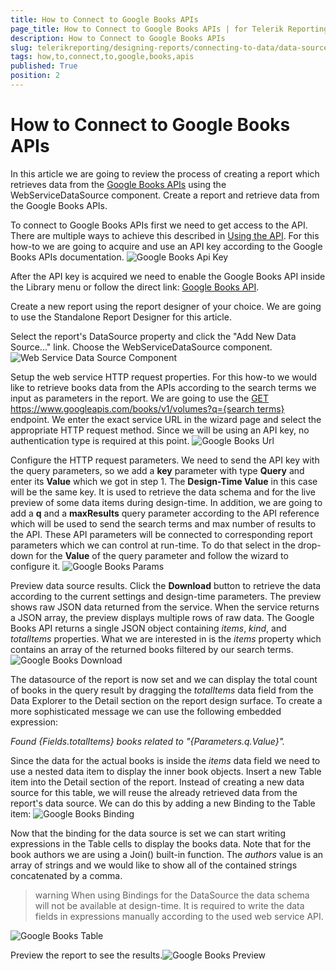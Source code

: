 ```yaml
---
title: How to Connect to Google Books APIs
page_title: How to Connect to Google Books APIs | for Telerik Reporting Documentation
description: How to Connect to Google Books APIs
slug: telerikreporting/designing-reports/connecting-to-data/data-source-components/webservicedatasource-component/how-to-connect-to-google-books-apis
tags: how,to,connect,to,google,books,apis
published: True
position: 2
---
```


# How to Connect to Google Books APIs



In this article we are going to review the process of creating a report which retrieves data from the
        [Google Books APIs](https://developers.google.com/books/)
        using the WebServiceDataSource component.
      Create a report and retrieve data from the Google Books APIs.

To connect to Google Books APIs first we need to get access to the API. There are multiple ways to achieve this described in
              [Using the API](https://developers.google.com/books/docs/v1/using).
              For this how-to we are going to acquire and use an API key according to the Google Books APIs documentation.
            ![Google Books Api Key](images/DataSources/GoogleBooksApiKey.png)

After the API key is acquired we need to enable the Google Books API inside the Library menu or follow the direct link:
              [Google Books API](https://console.developers.google.com/apis/library/books.googleapis.com).
            

Create a new report using the report designer of your choice. We are going to use the Standalone Report Designer for this article.

Select the report's DataSource property and click the "Add New Data Source..." link. Choose the WebServiceDataSource component.
            ![Web Service Data Source Component](images/DataSources/WebServiceDataSourceComponent.png)

Setup the web service HTTP request properties. For this how-to we would like to retrieve books data from the APIs according to
              the search terms we input as parameters in the report. We are going to use the
              [GET https://www.googleapis.com/books/v1/volumes?q={search terms}](https://developers.google.com/books/docs/v1/reference/volumes/list) endpoint.
              We enter the exact service URL in the wizard page and select the appropriate HTTP request method.
              Since we will be using an API key, no authentication type is required at this point.
            ![Google Books Url](images/DataSources/GoogleBooksUrl.png)

Configure the HTTP request parameters. We need to send the API key with the query parameters, so we add a __key__
              parameter with type __Query__ and enter its __Value__ which we got in step 1. The __Design-Time Value__ in this case
              will be the same key. It is used to retrieve the data schema and for the live preview of some data items during design-time.
              In addition, we are going to add a __q__ and a __maxResults__ query parameter according to the API reference which will be used to send the
              search terms and max number of results to the API. These API parameters will be connected to corresponding report parameters
              which we can control at run-time. To do that select __<New Report Parameter>__ in the drop-down for the __Value__ of the query
              parameter and follow the wizard to configure it.
            ![Google Books Params](images/DataSources/GoogleBooksParams.png)

Preview data source results. Click the __Download__ button to retrieve the data according to the current settings and design-time parameters.
              The preview shows raw JSON data returned from the service. When the service returns a JSON array, the preview displays multiple rows of raw data.
              The Google Books API returns a single JSON object containing *items*, *kind*, and
              *totalItems* properties. What we are interested in is the *items* property which contains an array of the returned books
              filtered by our search terms.
            ![Google Books Download](images/DataSources/GoogleBooksDownload.png)

The datasource of the report is now set and we can display the total count of books in the query result by dragging the *totalItems*
              data field from the Data Explorer to the Detail section on the report design surface. To create a more sophisticated message we can use the following embedded expression:
            

*Found {Fields.totalItems} books related to "{Parameters.q.Value}".*

Since the data for the actual books is inside the *items* data field we need to use a nested data item to display the inner book objects.
              Insert a new Table item into the Detail section of the report. Instead of creating a new data source for this table, we will reuse the already retrieved data from the
              report's data source. We can do this by adding a new Binding to the Table item:
            ![Google Books Binding](images/DataSources/GoogleBooksBinding.png)

Now that the binding for the data source is set we can start writing expressions in the Table cells to display the books data.
              Note that for the book authors we are using a Join() built-in function. The *authors* value is an array of strings and we would like to show all of the
              contained strings concatenated by a comma.
            

>warning When using Bindings for the DataSource the data schema will not be available at design-time. It is required to write the data fields in expressions manually
                according to the used web service API.
>
![Google Books Table](images/DataSources/GoogleBooksTable.png)

Preview the report to see the results.![Google Books Preview](images/DataSources/GoogleBooksPreview.png)
